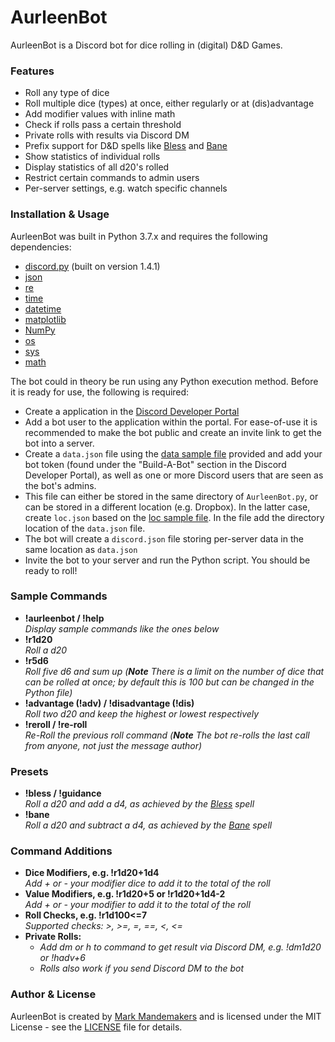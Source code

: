 
# AurleenBot
AurleenBot is a Discord bot for dice rolling in (digital) D&D Games.

### Features
- Roll any type of dice
- Roll multiple dice (types) at once, either regularly or at (dis)advantage
- Add modifier values with inline math
- Check if rolls pass a certain threshold
- Private rolls with results via Discord DM
- Prefix support for D&D spells like [Bless](https://www.dndbeyond.com/spells/bless) and [Bane](https://www.dndbeyond.com/spells/bane)
- Show statistics of individual rolls
- Display statistics of all d20's rolled
- Restrict certain commands to admin users
- Per-server settings, e.g. watch specific channels


### Installation & Usage
AurleenBot was built in Python 3.7.x and requires the following dependencies:
- [discord.py](https://github.com/Rapptz/discord.py ) (built on version 1.4.1)
- [json](https://docs.python.org/3/library/json.html )
- [re](https://docs.python.org/3/library/re.html )
- [time](https://docs.python.org/3/library/time.html )
- [datetime](https://docs.python.org/3/library/datetime.html )
- [matplotlib](https://matplotlib.org/ )
- [NumPy](https://numpy.org/ )
- [os](https://docs.python.org/3/library/os.html )
- [sys](https://docs.python.org/3/library/sys.html )
- [math](https://docs.python.org/3/library/math.html )

The bot could in theory be run using any Python execution method. Before it is ready for use, the following is required:
- Create a application in the [Discord Developer Portal](https://discordapp.com/developers/applications)
- Add a bot user to the application within the portal. For ease-of-use it is recommended to make the bot public and create an invite link to get the bot into a server.
- Create a `data.json` file using the [data sample file](https://github.com/MarkMandemakers/AurleenBot/blob/master/SAMPLE_data.json) provided and add your bot token (found under the "Build-A-Bot" section in the Discord Developer Portal), as well as one or more Discord users that are seen as the bot's admins.
- This file can either be stored in the same directory of `AurleenBot.py`, or can be stored in a different location (e.g. Dropbox). In the latter case, create `loc.json` based on the [loc sample file](https://github.com/MarkMandemakers/AurleenBot/blob/master/SAMPLE_loc.json). In the file add the directory location of the `data.json` file.
- The bot will create a `discord.json` file storing per-server data in the same location as `data.json`
- Invite the bot to your server and run the Python script. You should be ready to roll!


### Sample Commands
- **!aurleenbot / !help**  
  *Display sample commands like the ones below*
- **!r1d20**  
  *Roll a d20*
- **!r5d6**  
  *Roll five d6 and sum up (__Note__ There is a limit on the number of dice that can be rolled at once; by default this is 100 but can be changed in the Python file)*
- **!advantage (!adv) / !disadvantage (!dis)**  
  *Roll two d20 and keep the highest or lowest respectively*
- **!reroll / !re-roll**  
  *Re-Roll the previous roll command (__Note__ The bot re-rolls the last call from anyone, not just the message author)*
  
### Presets
- **!bless / !guidance**  
  *Roll a d20 and add a d4, as achieved by the [Bless](https://www.dndbeyond.com/spells/bless) spell*
- **!bane**  
  *Roll a d20 and subtract a d4, as achieved by the [Bane](https://www.dndbeyond.com/spells/bane) spell*
  
### Command Additions
- **Dice Modifiers, e.g. !r1d20+1d4**  
  *Add + or - your modifier dice to add it to the total of the roll*
- **Value Modifiers, e.g. !r1d20+5 or !r1d20+1d4-2**  
  *Add + or - your modifier to add it to the total of the roll*
- **Roll Checks, e.g. !r1d100<=7**  
  *Supported checks: >, >=, =, ==, <, <=*
- **Private Rolls:**  
	- *Add dm or h to command to get result via Discord DM, e.g. !dm1d20 or !hadv+6*
	- *Rolls also work if you send Discord DM to the bot*



### Author & License
AurleenBot is created by [Mark Mandemakers](https://github.com/MarkMandemakers) and is licensed under the MIT License - see the [LICENSE](https://github.com/MarkMandemakers/AurleenBot/blob/master/LICENSE) file for details.
